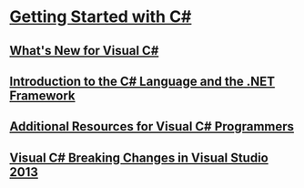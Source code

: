# [Getting Started with C#](getting-started-with-csharp.md)
## [What's New for Visual C#](whats-new.md)
## [Introduction to the C# Language and the .NET Framework](introduction-to-the-csharp-language-and-the-net-framework.md)
## [Additional Resources for Visual C# Programmers](additional-resources.md)
## [Visual C# Breaking Changes in Visual Studio 2013](breaking-changes-in-visual-studio-2013.md)
